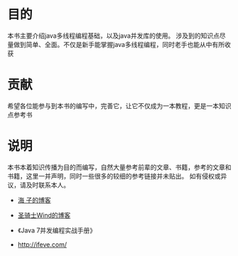 # 目的
本书主要介绍java多线程编程基础，以及java并发库的使用。
涉及到的知识点尽量做到简单、全面。不仅是新手能掌握java多线程编程，同时老手也能从中有所收获

# 贡献
希望各位能参与到本书的编写中，完善它，让它不仅成为一本教程，更是一本知识点参考书


# 说明

本书本着知识传播为目的而编写，自然大量参考前辈的文章、书籍，参考的文章和书籍，这里一并声明，同时一些很多的较细的参考链接并未贴出。
如有侵权或异议，请及时联系本人。


* [海 子的博客](http://www.cnblogs.com/dolphin0520/p/3910667.html)

* [圣骑士Wind的博客 ](http://www.cnblogs.com/mengdd/archive/2013/02/16/2913628.html)

* 《Java 7并发编程实战手册》

* <http://ifeve.com/>




